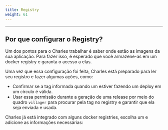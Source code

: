 ```yaml
---
title: Registry
weight: 61
---
```


---

## Por que configurar o Registry?  <a id="why-do-you-have-to-configure-a-registry"></a>

‌Um dos pontos para o Charles trabalhar é saber onde estão as imagens da sua aplicação. Para fazer isso, é esperado que você armazene-as em um docker registry e garanta o acesso a elas. 

Uma vez que essa configuração foi feita, Charles está preparado para ler seu registro e fazer algumas ações, como: 

* Confirmar se a tag informada quando um estiver fazendo um deploy em um círculo é válida. 
* Usar essa permissão durante a geração de uma release por meio do quadro `villager` para procurar pela tag no registry e garantir que ela seja enviada e usada.

‌Charles já está integrado com alguns docker registries, escolha um e adicione as informações necessárias:
